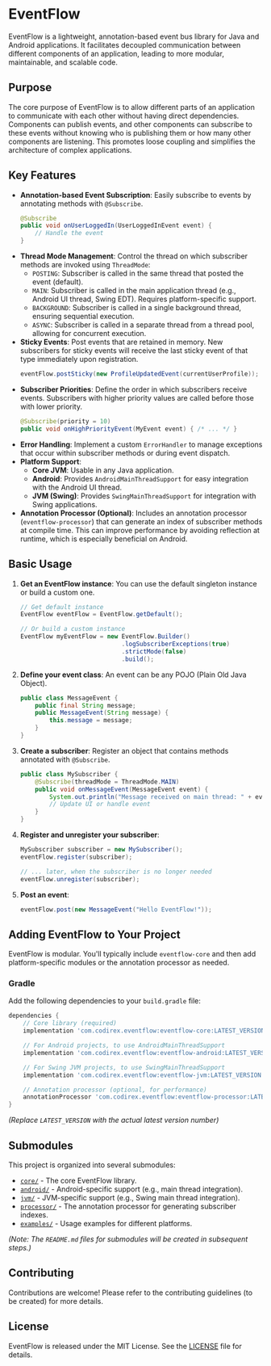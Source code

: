 # EventFlow

EventFlow is a lightweight, annotation-based event bus library for Java and Android applications. It facilitates decoupled communication between different components of an application, leading to more modular, maintainable, and scalable code.

## Purpose

The core purpose of EventFlow is to allow different parts of an application to communicate with each other without having direct dependencies. Components can publish events, and other components can subscribe to these events without knowing who is publishing them or how many other components are listening. This promotes loose coupling and simplifies the architecture of complex applications.

## Key Features

*   **Annotation-based Event Subscription**: Easily subscribe to events by annotating methods with `@Subscribe`.
    ```java
    @Subscribe
    public void onUserLoggedIn(UserLoggedInEvent event) {
        // Handle the event
    }
    ```
*   **Thread Mode Management**: Control the thread on which subscriber methods are invoked using `ThreadMode`:
    *   `POSTING`: Subscriber is called in the same thread that posted the event (default).
    *   `MAIN`: Subscriber is called in the main application thread (e.g., Android UI thread, Swing EDT). Requires platform-specific support.
    *   `BACKGROUND`: Subscriber is called in a single background thread, ensuring sequential execution.
    *   `ASYNC`: Subscriber is called in a separate thread from a thread pool, allowing for concurrent execution.
*   **Sticky Events**: Post events that are retained in memory. New subscribers for sticky events will receive the last sticky event of that type immediately upon registration.
    ```java
    eventFlow.postSticky(new ProfileUpdatedEvent(currentUserProfile));
    ```
*   **Subscriber Priorities**: Define the order in which subscribers receive events. Subscribers with higher priority values are called before those with lower priority.
    ```java
    @Subscribe(priority = 10)
    public void onHighPriorityEvent(MyEvent event) { /* ... */ }
    ```
*   **Error Handling**: Implement a custom `ErrorHandler` to manage exceptions that occur within subscriber methods or during event dispatch.
*   **Platform Support**:
    *   **Core JVM**: Usable in any Java application.
    *   **Android**: Provides `AndroidMainThreadSupport` for easy integration with the Android UI thread.
    *   **JVM (Swing)**: Provides `SwingMainThreadSupport` for integration with Swing applications.
*   **Annotation Processor (Optional)**: Includes an annotation processor (`eventflow-processor`) that can generate an index of subscriber methods at compile time. This can improve performance by avoiding reflection at runtime, which is especially beneficial on Android.

## Basic Usage

1.  **Get an EventFlow instance**:
    You can use the default singleton instance or build a custom one.

    ```java
    // Get default instance
    EventFlow eventFlow = EventFlow.getDefault();

    // Or build a custom instance
    EventFlow myEventFlow = new EventFlow.Builder()
                                .logSubscriberExceptions(true)
                                .strictMode(false)
                                .build();
    ```

2.  **Define your event class**:
    An event can be any POJO (Plain Old Java Object).

    ```java
    public class MessageEvent {
        public final String message;
        public MessageEvent(String message) {
            this.message = message;
        }
    }
    ```

3.  **Create a subscriber**:
    Register an object that contains methods annotated with `@Subscribe`.

    ```java
    public class MySubscriber {
        @Subscribe(threadMode = ThreadMode.MAIN)
        public void onMessageEvent(MessageEvent event) {
            System.out.println("Message received on main thread: " + event.message);
            // Update UI or handle event
        }
    }
    ```

4.  **Register and unregister your subscriber**:

    ```java
    MySubscriber subscriber = new MySubscriber();
    eventFlow.register(subscriber);

    // ... later, when the subscriber is no longer needed
    eventFlow.unregister(subscriber);
    ```

5.  **Post an event**:

    ```java
    eventFlow.post(new MessageEvent("Hello EventFlow!"));
    ```

## Adding EventFlow to Your Project

EventFlow is modular. You'll typically include `eventflow-core` and then add platform-specific modules or the annotation processor as needed.

### Gradle

Add the following dependencies to your `build.gradle` file:

```gradle
dependencies {
    // Core library (required)
    implementation 'com.codirex.eventflow:eventflow-core:LATEST_VERSION'

    // For Android projects, to use AndroidMainThreadSupport
    implementation 'com.codirex.eventflow:eventflow-android:LATEST_VERSION'

    // For Swing JVM projects, to use SwingMainThreadSupport
    implementation 'com.codirex.eventflow:eventflow-jvm:LATEST_VERSION'

    // Annotation processor (optional, for performance)
    annotationProcessor 'com.codirex.eventflow:eventflow-processor:LATEST_VERSION'
}
```
*(Replace `LATEST_VERSION` with the actual latest version number)*

## Submodules

This project is organized into several submodules:

*   [`core/`](./core/README.md) - The core EventFlow library.
*   [`android/`](./android/README.md) - Android-specific support (e.g., main thread integration).
*   [`jvm/`](./jvm/README.md) - JVM-specific support (e.g., Swing main thread integration).
*   [`processor/`](./processor/README.md) - The annotation processor for generating subscriber indexes.
*   [`examples/`](./examples/README.md) - Usage examples for different platforms.

*(Note: The `README.md` files for submodules will be created in subsequent steps.)*

## Contributing

Contributions are welcome! Please refer to the contributing guidelines (to be created) for more details.

## License

EventFlow is released under the MIT License. See the [LICENSE](./LICENSE) file for details.
